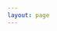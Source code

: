```yaml
---
layout: page
---
```


<script setup>
import CustomHome from './components/CustomHome.vue'
</script>

<CustomHome />

<style>
.VPHomeHero img {
  border-radius: 50%;
}

.VPNavBarTitle img {
  border-radius: 50%;
}
</style>

